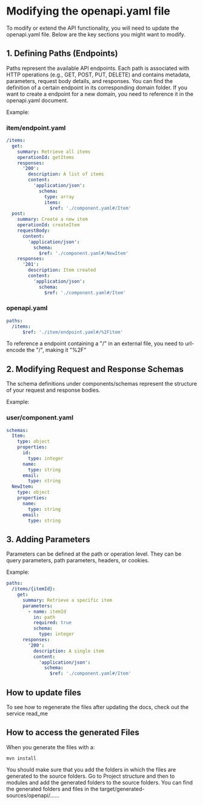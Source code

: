 # Modifying the openapi.yaml file

To modify or extend the API functionality, you will need to update the openapi.yaml file. Below are the key sections you might want to modify.

## 1. Defining Paths (Endpoints)

Paths represent the available API endpoints. Each path is associated with HTTP operations (e.g., GET, POST, PUT, DELETE) and contains metadata, parameters, request body details, and responses. You can find the definition of a certain endpoint in its corresponding domain folder. If you want to create a endpoint for a new domain, you need to reference it in the openapi.yaml document.

Example:
### item/endpoint.yaml
```yaml
/items:
  get:
    summary: Retrieve all items
    operationId: getItems
    responses:
      '200':
        description: A list of items
        content:
          'application/json':
            schema:
              type: array
              items:
                $ref: './component.yaml#/Item'
  post:
    summary: Create a new item
    operationId: createItem
    requestBody:
      content:
        'application/json':
          schema:
            $ref: './component.yaml#/NewItem'
    responses:
      '201':
        description: Item created
        content:
          'application/json':
            schema:
              $ref: './component.yaml#/Item'
```

### openapi.yaml
```yaml
paths:
  /items:
      $ref: './item/endpoint.yaml#/%2Fitem'
```
To reference a endpoint containing a "/" in an external file, you need to url-encode the "/", making it "%2F"

## 2. Modifying Request and Response Schemas

The schema definitions under components/schemas represent the structure of your request and response bodies.

Example:
### user/component.yaml
```yaml
schemas:
  Item:
    type: object
    properties:
      id:
        type: integer
      name:
        type: string
      email:
        type: string
  NewItem:
    type: object
    properties:
      name:
        type: string
      email:
        type: string

```

## 3. Adding Parameters

Parameters can be defined at the path or operation level. They can be query parameters, path parameters, headers, or cookies.

Example:
```yaml
paths:
  /items/{itemId}:
    get:
      summary: Retrieve a specific item
      parameters:
        - name: itemId
          in: path
          required: true
          schema:
            type: integer
      responses:
        '200':
          description: A single item
          content:
            'application/json':
              schema:
                $ref: './component.yaml#/Item'

```

## How to update files
To see how to regenerate the files after updating the docs, check out the service read_me

## How to access the generated Files
When you generate the files with a:
```shell
mvn install
```
You should make sure that you add the folders in which the files are generated to the source folders.
Go to Project structure and then to modules and add the generated folders to the source folders.
You can find the generated folders and files in the target/generated-sources/openapi/......